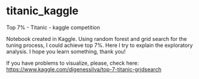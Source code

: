 # titanic_kaggle
Top 7% - Titanic - kaggle competition

Notebook created in Kaggle. Using random forest and grid search for the tuning process, I could achieve top 7%. Here I try to explain the exploratory analysis. I hope you learn something, thank you!

If you have problems to visualize, please, check here: https://www.kaggle.com/digenessilva/top-7-titanic-gridsearch
